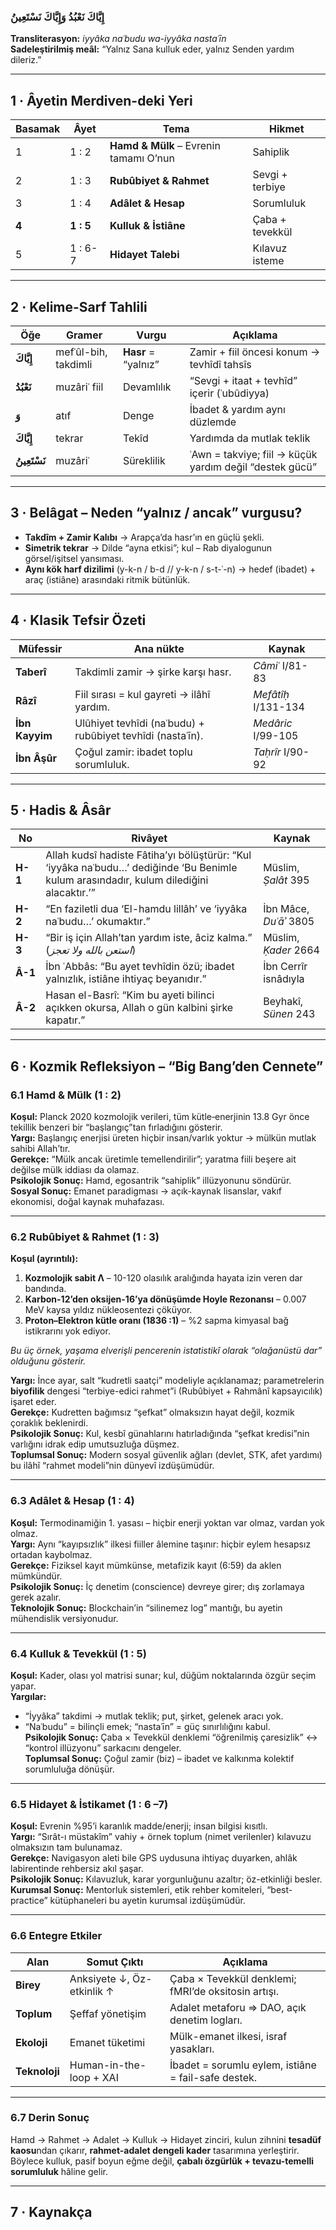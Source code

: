 ### إِيَّاكَ نَعْبُدُ وَإِيَّاكَ نَسْتَعِينُ  
**Transliterasyon:** *iyyâka naʿbudu wa-iyyâka nastaʿīn*  
**Sadel­eş­tiril­miş meâl:** “Yalnız Sana kulluk eder, yalnız Senden yardım dileriz.”

---

## 1 · Âyetin Merdiven-deki Yeri  

| Basamak | Âyet | Tema | Hikmet |
|---------|------|------|--------|
| 1 | 1 : 2 | **Hamd & Mülk** – Evrenin tamamı O’nun | Sahiplik |
| 2 | 1 : 3 | **Rubûbiyet & Rahmet** | Sevgi + terbiye |
| 3 | 1 : 4 | **Adâlet & Hesap** | Sorumluluk |
| **4** | **1 : 5** | **Kulluk & İstiâne** | Çaba + tevekkül |
| 5 | 1 : 6-7 | **Hidayet Talebi** | Kılavuz isteme |

---

## 2 · Kelime-Sarf Tahlili  

| Öğe | Gramer | Vurgu | Açıklama |
|-----|--------|-------|----------|
| **إِيَّاكَ** | mefʿûl-bih, takdimli | **Hasr** = “yalnız” | Zamir + fiil öncesi konum -> tevhîdî tahsîs |
| **نَعْبُدُ** | muzâriʿ fiil | Devamlılık | “Sevgi + itaat + tevhîd” içerir (ʿubûdiyya) |
| **وَ** | atıf | Denge | İbadet & yardım aynı düzlemde |
| **إِيَّاكَ** | tekrar | Tekîd | Yardımda da mutlak teklik |
| **نَسْتَعِينُ** | muzâriʿ | Süreklilik | ʿAwn = takviye; fiil → küçük yardım değil “destek gücü” |

---

## 3 · Belâgat – Neden “yalnız / ancak” vurgusu?  

- **Takdîm + Zamir Kalıbı** → Arapça’da hasr’ın en güçlü şekli.  
- **Simetrik tekrar** → Dilde “ayna etkisi”; kul – Rab diyalogunun görsel/işitsel yansıması.  
- **Aynı kök harf dizilimi** (y-k-n / b-d // y-k-n / s-t-ʿ-n) → hedef (ibadet) + araç (istiâne) arasındaki ritmik bütünlük.

---

## 4 · Klasik Tefsir Özeti  

| Müfessir | Ana nükte | Kaynak |
|----------|-----------|--------|
| **Taberî** | Takdimli zamir → şirke karşı hasr. | *Câmiʿ* I/81-83 |
| **Râzî** | Fiil sırası = kul gayreti → ilâhî yardım. | *Mefâtîḥ* I/131-134 |
| **İbn Kayyim** | Ulûhiyet tevhîdi (naʿbudu) + rubûbiyet tevhîdi (nastaʿīn). | *Medâric* I/99-105 |
| **İbn Âşûr** | Çoğul zamir: ibadet toplu sorumluluk. | *Taḥrîr* I/90-92 |

---

## 5 · Hadis & Âsâr  

| No | Rivâyet | Kaynak |
|----|---------|--------|
| **H-1** | Allah kudsî hadiste Fâtiha’yı bölüştürür: “Kul ‘iyyâka naʿbudu…’ dediğinde ‘Bu Benimle kulum arasındadır, kulum dilediğini alacaktır.’” | Müslim, *Ṣalât* 395 |
| **H-2** | “En faziletli dua ‘El-hamdu lillâh’ ve ‘iyyâka naʿbudu…’ okumaktır.” | İbn Mâce, *Duʿāʾ* 3805 |
| **H-3** | “Bir iş için Allah’tan yardım iste, âciz kalma.” (*استعن بالله ولا تعجز*) | Müslim, *Ḳader* 2664 |
| **Â-1** | İbn ʿAbbâs: “Bu ayet tevhîdin özü; ibadet yalnızlık, istiâne ihtiyaç beyanıdır.” | İbn Cerrîr isnâdıyla |
| **Â-2** | Hasan el-Basrî: “Kim bu ayeti bilinci açıkken okursa, Allah o gün kalbini şirke kapatır.” | Beyhakî, *Sünen* 243 |

---

## 6 · Kozmik Refleksiyon – “Big Bang’den Cennete”

### 6.1 Hamd & Mülk (1 : 2)  
**Koşul:** Planck 2020 kozmolojik verileri, tüm kütle‐enerjinin 13.8 Gyr önce tekillik benzeri bir “başlangıç”tan fırladığını gösterir.  
**Yargı:** Başlangıç enerjisi üreten hiçbir insan/varlık yoktur → mülkün mutlak sahibi Allah’tır.  
**Gerekçe:** “Mülk ancak üretimle temellendirilir”; yaratma fiili beşere ait değilse mülk iddiası da olamaz.  
**Psikolojik Sonuç:** Hamd, egosantrik “sahiplik” illüzyonunu söndürür.  
**Sosyal Sonuç:** Emanet paradigması → açık-kaynak lisanslar, vakıf ekonomisi, doğal kaynak muhafazası.

---

### 6.2 Rubûbiyet & Rahmet (1 : 3)  
**Koşul (ayrıntılı):**  
1. **Kozmolojik sabit Λ** – 10-120 olasılık aralığında hayata izin veren dar bandında.  
2. **Karbon-12’den oksijen-16’ya dönüşümde Hoyle Rezonansı** – 0.007 MeV kaysa yıldız nükleosentezi çöküyor.  
3. **Proton–Elektron kütle oranı (1836 :1)** – %2 sapma kimyasal bağ istikrarını yok ediyor.  

*Bu üç örnek, yaşama elverişli pencerenin istatistikî olarak “olağanüstü dar” olduğunu gösterir.*  

**Yargı:** İnce ayar, salt “kudretli saatçi” modeliyle açıklanamaz; parametrelerin **biyofilik** dengesi “terbiye-edici rahmet”i (Rubûbiyet + Rahmânî kapsayıcılık) işaret eder.  
**Gerekçe:** Kudretten bağımsız “şefkat” olmaksızın hayat değil, kozmik çoraklık beklenirdi.  
**Psikolojik Sonuç:** Kul, kesbî günahlarını hatırladığında “şefkat kredisi”nin varlığını idrak edip umutsuzluğa düşmez.  
**Toplumsal Sonuç:** Modern sosyal güvenlik ağları (devlet, STK, afet yardımı) bu ilâhî “rahmet modeli”nin dünyevî izdüşümüdür.

---

### 6.3 Adâlet & Hesap (1 : 4)  
**Koşul:** Termodinamiğin 1. yasası – hiçbir enerji yoktan var olmaz, vardan yok olmaz.  
**Yargı:** Aynı “kayıpsızlık” ilkesi fiiller âlemine taşınır: hiçbir eylem hesapsız ortadan kaybolmaz.  
**Gerekçe:** Fiziksel kayıt mümkünse, metafizik kayıt (6:59) da aklen mümkündür.  
**Psikolojik Sonuç:** İç denetim (conscience) devreye girer; dış zorlamaya gerek azalır.  
**Teknolojik Sonuç:** Blockchain’in “silinemez log” mantığı, bu ayetin mühendislik versiyonudur.

---

### 6.4 Kulluk & Tevekkül (1 : 5)  
**Koşul:** Kader, olası yol matrisi sunar; kul, düğüm noktalarında özgür seçim yapar.  
**Yargılar:**  
- “İyyâka” takdimi → mutlak teklik; put, şirket, gelenek aracı yok.  
- “Naʿbudu” = bilinçli emek; “nastaʿīn” = güç sınırlılığını kabul.  
**Psikolojik Sonuç:** Çaba × Tevekkül denklemi “öğrenilmiş çaresizlik” ↔ “kontrol illüzyonu” sarkacını dengeler.  
**Toplumsal Sonuç:** Çoğul zamir (biz) – ibadet ve kalkınma kolektif sorumluluğa dönüşür.

---

### 6.5 Hidayet & İstikamet (1 : 6 –7)  
**Koşul:** Evrenin %95’i karanlık madde/enerji; insan bilgisi kısıtlı.  
**Yargı:** “Sırât-ı müstakîm” vahiy + örnek toplum (nimet verilenler) kılavuzu olmaksızın tam bulunamaz.  
**Gerekçe:** Navigasyon aleti bile GPS uydusuna ihtiyaç duyarken, ahlâk labirentinde rehbersiz akıl şaşar.  
**Psikolojik Sonuç:** Kılavuzluk, karar yorgunluğunu azaltır; öz-etkinliği besler.  
**Kurumsal Sonuç:** Mentorluk sistemleri, etik rehber komiteleri, “best-practice” kütüphaneleri bu ayetin kurumsal izdüşümüdür.

---

### 6.6 Entegre Etkiler  

| Alan | Somut Çıktı | Açıklama |
|------|-------------|----------|
| **Birey** | Anksiyete ↓, Öz-etkinlik ↑ | Çaba × Tevekkül denklemi; fMRI’de oksitosin artışı. |
| **Toplum** | Şeffaf yönetişim | Adalet metaforu ⇒ DAO, açık denetim logları. |
| **Ekoloji** | Emanet tüketimi | Mülk-emanet ilkesi, israf yasakları. |
| **Teknoloji** | Human-in-the-loop + XAI | İbadet = sorumlu eylem, istiâne = fail-safe destek. |

---

### 6.7 Derin Sonuç  
Hamd → Rahmet → Adalet → Kulluk → Hidayet zinciri, kulun zihnini **tesadüf kaosu**ndan çıkarır, **rahmet-adalet dengeli kader** tasarımına yerleştirir. Böylece kulluk, pasif boyun eğme değil, **çabalı özgürlük + tevazu-temelli sorumluluk** hâline gelir.

---

## 7 · Kaynakça  
[^1]: İbn Cerîr et-Taberî, *Câmiʿu’l-Beyân*, I/81-83.  
[^2]: Fakhr Râzî, *Mefâtîḥu’l-ġayb*, I/131-134.  
[^3]: İbn Kayyim, *Medâricu’s-Sâlikîn*, I/99-105.  
[^4]: İbn Âşûr, *Taḥrîr wa-Tanwîr*, I/90-92.  
[^5]: Müslim, *Ṣalât* 395.  
[^6]: İbn Mâce, *Duʿāʾ* 3805.  
[^7]: Müslim, *Ḳader* 2664.  
[^8]: Beyhakî, *Sünen-i Kübrâ*, 243.  

